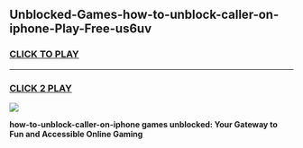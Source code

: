 
## Unblocked-Games-how-to-unblock-caller-on-iphone-Play-Free-us6uv
<h3>
<a href="https://premium76.site?title=how-to-unblock-caller-on-iphone&ref=20M">CLICK TO PLAY</a></h3>
<hr>

<h3>
<a href="https://premium76.site?title=how-to-unblock-caller-on-iphone&ref=20M">CLICK 2 PLAY</a>
  
</h3>

<a href="https://premium76.site?title=how-to-unblock-caller-on-iphone&ref=19M"><img src="https://clearcache.store/games.png"></a>


**how-to-unblock-caller-on-iphone games unblocked: Your Gateway to Fun and Accessible Online Gaming**
